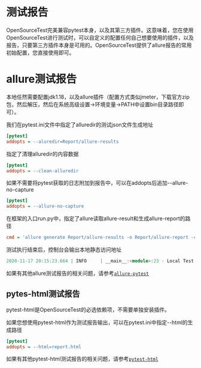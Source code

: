 # 测试报告

OpenSourceTest完美兼容pytest本身，以及其第三方插件。这意味着，您在使用OpenSourceTest进行测试时，可以自定义的配置任何自己想要使用的插件，以及报告，只要第三方插件本身是可用的。OpenSourceTest提供了allure报告的常用初始配置，您直接使用即可。

# allure测试报告

本地任然需要配置jdk1.18，以及allure插件（配置方式类似jmeter，下载官方zip包，然后解压，然后在系统高级设置->环境变量->PATH中设置bin目录路径即可）。

我们在pytest.ini文件中指定了alluredir的测试json文件生成地址

~~~ini
[pytest]
addopts = --aluredir=Report/allure-results
~~~

指定了清理alluredir的内容数据

~~~ini
[pytest]
addopts = --clean-alluredir
~~~

如果不需要将pytest获取的日志附加到报告中，可以在addopts后追加--allure-no-capture

~~~ini
[pytest]
addopts = --allure-no-capture
~~~

在框架的入口run.py中，指定了allure读取allure-result和生成allure-report的路径

~~~ini
cmd = 'allure generate Report/allure-results -o Report/allure-report -c'
~~~

测试执行结束后，控制台会输出本地静态访问地址

~~~verilog
2020-11-17 20:15:23.664 | INFO     | __main__:<module>:23 - Local Test Report Address:http://127.0.0.1:63342/model/Report/allure-report/index.html
~~~

如果有其他allure测试报告的相关问题，请参考[`allure-pytest`](https://docs.qameta.io/allure/#_pytest)

## pytes-html测试报告

pytest-html是OpenSourceTest的必选依赖项，不需要单独安装插件。

如果您想使用pytest-html作为测试报告输出，可以在pytest.ini中指定--html的生成路径

~~~ini
[pytest]
addopts = --html=report.html
~~~

如果有其他pytest-html测试报告的相关问题，请参考[`pytest-html`](https://pypi.org/project/pytest-html/)


